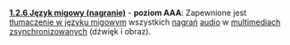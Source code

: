 [**1.2.6 Język migowy (nagranie)**](https://wcag.lepszyweb.pl/#sign-language-prerecorded) - **poziom AAA**: Zapewnione jest <a href="#" data-toggle="tooltip" data-original-title="{{site.data.glossary.tlumaczenie_jezyka_migowego}}">tłumaczenie w języku migowym</a> wszystkich <a href="#" data-toggle="tooltip" data-original-title="{{site.data.glossary.nagranie | strip_html | replace: '*', ''}}">nagrań</a> <a href="#" data-toggle="tooltip" data-original-title="{{site.data.glossary.audio | strip_html | replace: '*', ''}}">audio</a> w <a href="#" data-toggle="tooltip" data-original-title="{{site.data.glossary.zsynchronizowane_multimedia | strip_html | replace: '*', ''}}">multimediach zsynchronizowanych</a> (dźwięk i&nbsp;obraz).
